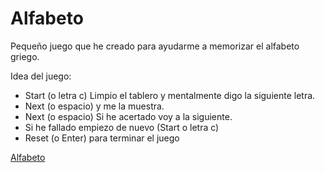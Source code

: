 # Alfabeto

Pequeño juego que he creado para ayudarme a memorizar el alfabeto griego.

Idea del juego:
* Start (o letra c) Limpio el tablero y mentalmente digo la siguiente letra. 
* Next (o espacio) y me la muestra. 
* Next (o espacio) Si he acertado voy a la siguiente. 
* Si he fallado empiezo de nuevo (Start o letra c)
* Reset (o Enter) para terminar el juego

<a href="https://gonzalo123.github.io/alfabeto/">Alfabeto</a>


